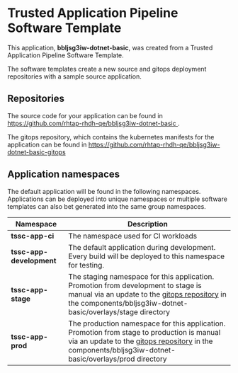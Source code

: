 # Trusted Application Pipeline Software Template

This application, **bbljsg3iw-dotnet-basic**, was created from a Trusted Application Pipeline Software Template.

The software templates create a new source and gitops deployment repositories with a sample source application. 

## Repositories

The source code for your application can be found in [https://github.com/rhtap-rhdh-qe/bbljsg3iw-dotnet-basic ](https://github.com/rhtap-rhdh-qe/bbljsg3iw-dotnet-basic ).
 
The gitops repository, which contains the kubernetes manifests for the application can be found in 
[https://github.com/rhtap-rhdh-qe/bbljsg3iw-dotnet-basic-gitops ](https://github.com/rhtap-rhdh-qe/bbljsg3iw-dotnet-basic-gitops ) 

## Application namespaces 

The default application will be found in the following namespaces. Applications can be deployed into unique namespaces or multiple software templates can also bet generated into the same group namespaces.  

|  Namespace   |  Description   |  
| -------- | -------- |
| **tssc-app-ci** | The namespace used for CI workloads |
| **tssc-app-development** | The default application during development. Every build will be deployed to this namespace for testing. |
| **tssc-app-stage** | The staging namespace for this application. Promotion from development to stage is manual via an update to the [gitops repository](https://github.com/rhtap-rhdh-qe/bbljsg3iw-dotnet-basic-gitops ) in the components/bbljsg3iw-dotnet-basic/overlays/stage directory |
| **tssc-app-prod** | The production namespace for this application. Promotion from stage to production is manual via an update to the [gitops repository](https://github.com/rhtap-rhdh-qe/bbljsg3iw-dotnet-basic-gitops ) in the components/bbljsg3iw-dotnet-basic/overlays/prod directory |